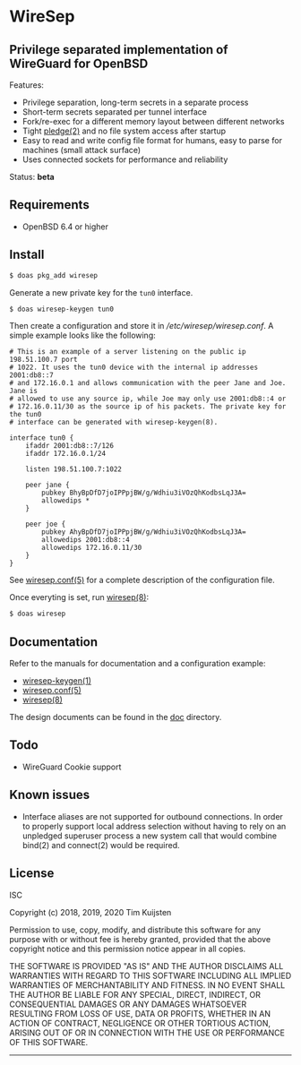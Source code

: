 # WireSep

## Privilege separated implementation of WireGuard for OpenBSD

Features:
* Privilege separation, long-term secrets in a separate process
* Short-term secrets separated per tunnel interface
* Fork/re-exec for a different memory layout between different networks
* Tight [pledge(2)] and no file system access after startup
* Easy to read and write config file format for humans, easy to parse for
  machines (small attack surface)
* Uses connected sockets for performance and reliability

Status: **beta**

## Requirements

* OpenBSD 6.4 or higher

## Install

```sh
$ doas pkg_add wiresep
```

Generate a new private key for the `tun0` interface.
```sh
$ doas wiresep-keygen tun0
```

Then create a configuration and store it in */etc/wiresep/wiresep.conf*. A
simple example looks like the following:

```
# This is an example of a server listening on the public ip 198.51.100.7 port
# 1022. It uses the tun0 device with the internal ip addresses 2001:db8::7
# and 172.16.0.1 and allows communication with the peer Jane and Joe. Jane is
# allowed to use any source ip, while Joe may only use 2001:db8::4 or
# 172.16.0.11/30 as the source ip of his packets. The private key for the tun0
# interface can be generated with wiresep-keygen(8).

interface tun0 {
	ifaddr 2001:db8::7/126
	ifaddr 172.16.0.1/24

	listen 198.51.100.7:1022

	peer jane {
		pubkey BhyBpDfD7joIPPpjBW/g/Wdhiu3iVOzQhKodbsLqJ3A=
		allowedips *
	}

	peer joe {
		pubkey AhyBpDfD7joIPPpjBW/g/Wdhiu3iVOzQhKodbsLqJ3A=
		allowedips 2001:db8::4
		allowedips 172.16.0.11/30
	}
}
```
See [wiresep.conf(5)] for a complete description of the configuration file.

Once everyting is set, run [wiresep(8)]:

```sh
$ doas wiresep
```

## Documentation

Refer to the manuals for documentation and a configuration example:
* [wiresep-keygen(1)]
* [wiresep.conf(5)]
* [wiresep(8)]

The design documents can be found in the [doc](doc/) directory.

## Todo

* WireGuard Cookie support

## Known issues

* Interface aliases are not supported for outbound connections. In order to
  properly support local address selection without having to rely on an
  unpledged superuser process a new system call that would combine bind(2) and
  connect(2) would be required.

## License

ISC

Copyright (c) 2018, 2019, 2020 Tim Kuijsten

Permission to use, copy, modify, and distribute this software for any purpose
with or without fee is hereby granted, provided that the above copyright notice
and this permission notice appear in all copies.

THE SOFTWARE IS PROVIDED "AS IS" AND THE AUTHOR DISCLAIMS ALL WARRANTIES WITH
REGARD TO THIS SOFTWARE INCLUDING ALL IMPLIED WARRANTIES OF MERCHANTABILITY AND
FITNESS. IN NO EVENT SHALL THE AUTHOR BE LIABLE FOR ANY SPECIAL, DIRECT,
INDIRECT, OR CONSEQUENTIAL DAMAGES OR ANY DAMAGES WHATSOEVER RESULTING FROM LOSS
OF USE, DATA OR PROFITS, WHETHER IN AN ACTION OF CONTRACT, NEGLIGENCE OR OTHER
TORTIOUS ACTION, ARISING OUT OF OR IN CONNECTION WITH THE USE OR PERFORMANCE OF
THIS SOFTWARE.

---

[pledge(2)]: http://man.openbsd.org/pledge
[wiresep-keygen(1)]: https://netsend.nl/wiresep/wiresep-keygen.1.html
[wiresep.conf(5)]: https://netsend.nl/wiresep/wiresep.conf.5.html
[wiresep(8)]: https://netsend.nl/wiresep/wiresep.8.html
